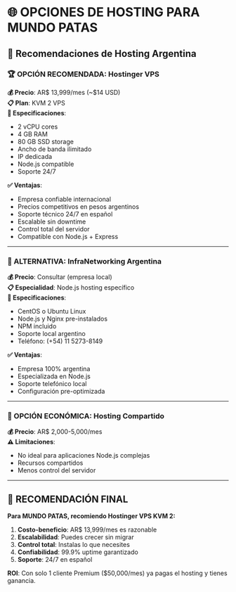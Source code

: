 # 🌐 OPCIONES DE HOSTING PARA MUNDO PATAS

## 🎯 **Recomendaciones de Hosting Argentina**

### **🏆 OPCIÓN RECOMENDADA: Hostinger VPS**

**💰 Precio**: AR$ 13,999/mes (~$14 USD)  
**📋 Plan**: KVM 2 VPS  
**🔧 Especificaciones**:
- 2 vCPU cores
- 4 GB RAM
- 80 GB SSD storage
- Ancho de banda ilimitado
- IP dedicada
- Node.js compatible
- Soporte 24/7

**✅ Ventajas**:
- Empresa confiable internacional
- Precios competitivos en pesos argentinos
- Soporte técnico 24/7 en español
- Escalable sin downtime
- Control total del servidor
- Compatible con Node.js + Express

---

### **🥈 ALTERNATIVA: InfraNetworking Argentina**

**💰 Precio**: Consultar (empresa local)  
**📋 Especialidad**: Node.js hosting específico  
**🔧 Especificaciones**:
- CentOS o Ubuntu Linux
- Node.js y Nginx pre-instalados
- NPM incluido
- Soporte local argentino
- Teléfono: (+54) 11 5273-8149

**✅ Ventajas**:
- Empresa 100% argentina
- Especializada en Node.js
- Soporte telefónico local
- Configuración pre-optimizada

---

### **🥉 OPCIÓN ECONÓMICA: Hosting Compartido**

**💰 Precio**: AR$ 2,000-5,000/mes  
**⚠️ Limitaciones**:
- No ideal para aplicaciones Node.js complejas
- Recursos compartidos
- Menos control del servidor

---

## 🎯 **RECOMENDACIÓN FINAL**

**Para MUNDO PATAS, recomiendo Hostinger VPS KVM 2:**

1. **Costo-beneficio**: AR$ 13,999/mes es razonable
2. **Escalabilidad**: Puedes crecer sin migrar
3. **Control total**: Instalas lo que necesites
4. **Confiabilidad**: 99.9% uptime garantizado
5. **Soporte**: 24/7 en español

**ROI**: Con solo 1 cliente Premium ($50,000/mes) ya pagas el hosting y tienes ganancia.
